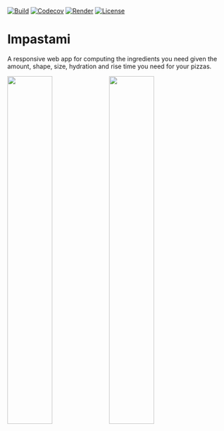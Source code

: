 [![Build](https://github.com/avalloneandrea/impastami-app/actions/workflows/build.yml/badge.svg)](https://github.com/avalloneandrea/impastami-app/actions/workflows/build.yml)
[![Codecov](https://codecov.io/gh/avalloneandrea/impastami-app/branch/main/graph/badge.svg?token=UYQ7NW7HRO)](https://codecov.io/gh/avalloneandrea/impastami-app)
[![Render](https://img.shields.io/badge/deploy-active-brightgreen.svg?logo=render)](https://impastamiapp.onrender.com)
[![License](https://img.shields.io/github/license/avalloneandrea/impastami-app.svg?color=bright)](https://github.com/avalloneandrea/impastami-app/blob/master/LICENSE)

# Impastami

A responsive web app for computing the ingredients you need given the amount, shape, size, hydration and rise time you need for your pizzas.

<img src="https://user-images.githubusercontent.com/9071642/219944654-2e04130f-5d6b-4165-849e-4042e68be4ad.png" width="45%"></img>
<img src="https://user-images.githubusercontent.com/9071642/219944659-275ff6cd-420d-4b2a-9e33-0a553a37ce9e.png" width="45%"></img> 

